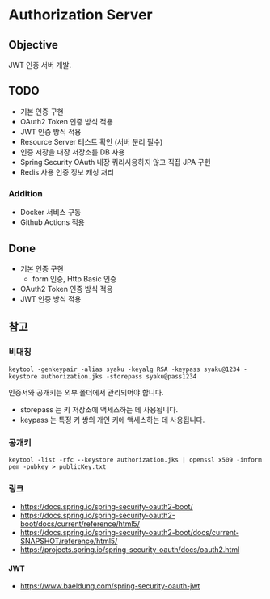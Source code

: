 # Authorization Server

## Objective

JWT 인증 서버 개발.

## TODO

- 기본 인증 구현
- OAuth2 Token 인증 방식 적용
- JWT 인증 방식 적용
- Resource Server 테스트 확인 (서버 분리 필수)
- 인증 저장을 내장 저장소를 DB 사용
- Spring Security OAuth 내장 쿼리사용하지 않고 직접 JPA 구현
- Redis 사용 인증 정보 캐싱 처리

### Addition

- Docker 서비스 구동
- Github Actions 적용

## Done

- 기본 인증 구현
    - form 인증, Http Basic 인증
- OAuth2 Token 인증 방식 적용
- JWT 인증 방식 적용

## 참고

### 비대칭

```
keytool -genkeypair -alias syaku -keyalg RSA -keypass syaku@1234 -keystore authorization.jks -storepass syaku@pass1234
```

인증서와 공개키는 외부 폴더에서 관리되어야 합니다.

- storepass 는 키 저장소에 액세스하는 데 사용됩니다.
- keypass 는 특정 키 쌍의 개인 키에 액세스하는 데 사용됩니다.

### 공개키

```
keytool -list -rfc --keystore authorization.jks | openssl x509 -inform pem -pubkey > publicKey.txt
```


### 링크

- https://docs.spring.io/spring-security-oauth2-boot/
- https://docs.spring.io/spring-security-oauth2-boot/docs/current/reference/html5/
- https://docs.spring.io/spring-security-oauth2-boot/docs/current-SNAPSHOT/reference/html5/
- https://projects.spring.io/spring-security-oauth/docs/oauth2.html

#### JWT
- https://www.baeldung.com/spring-security-oauth-jwt